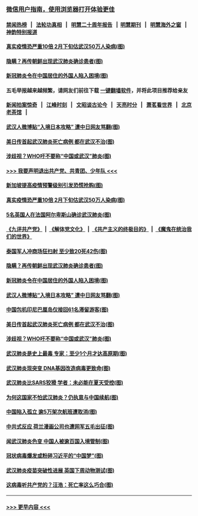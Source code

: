 ### [微信用户指南，使用浏览器打开体验更佳](https://github.com/gfw-breaker/banned-news1/blob/master/indexes/wechat-guide.md?t=0)
#### [禁闻热榜](热点新闻.md?t=0)  &nbsp;&nbsp;|&nbsp;&nbsp; [法轮功真相](https://github.com/gfw-breaker/truth/blob/master/README.md?t=0) &nbsp;&nbsp;|&nbsp;&nbsp; [明慧二十周年报告](https://github.com/gfw-breaker/mh-reports/blob/master/README.md?t=0) &nbsp;&nbsp;|&nbsp;&nbsp;[明慧期刊](https://github.com/gfw-breaker/mh-qikan) &nbsp;&nbsp;|&nbsp;&nbsp; [明慧海外之窗](https://github.com/gfw-breaker/mh-news/blob/master/README.md?t=0) &nbsp;&nbsp;|&nbsp;&nbsp; [神韵特别报道](https://github.com/gfw-breaker/mh-news/blob/master/shenyun.md?t=0)
#### [真实疫情恐严重10倍 2月下旬估武汉50万人染病(图)](../pages/p9/922501.md?t=02092255) 
#### [隐瞒？再传朝鲜出现武汉肺炎确诊患者(图)](../pages/p9/922419.md?t=02092255) 
#### [新冠肺炎令在中国居住的外国人陷入困境(图)](../pages/p9/922445.md?t=02092255) 
#### 五毛举报越来越频繁，请网友们前往下载 [一键翻墙软件](https://github.com/gfw-breaker/ssr-accounts)，并将此项目推荐给亲友
#### [新闻拍案惊奇](https://github.com/gfw-breaker/banned-news1/blob/master/pages/link4.md) &nbsp;&nbsp;|&nbsp;&nbsp; [江峰时刻](https://github.com/gfw-breaker/banned-news1/blob/master/pages/link4.md) &nbsp;&nbsp;|&nbsp;&nbsp; [文昭谈古论今](https://github.com/gfw-breaker/banned-news1/blob/master/pages/link4.md) &nbsp;&nbsp;|&nbsp;&nbsp; [天亮时分](https://github.com/gfw-breaker/banned-news1/blob/master/pages/link4.md) &nbsp;&nbsp;|&nbsp;&nbsp; [萧茗看世界](https://github.com/gfw-breaker/banned-news1/blob/master/pages/link4.md) &nbsp;&nbsp;|&nbsp;&nbsp; [北京老茶馆](https://github.com/gfw-breaker/banned-news1/blob/master/pages/link4.md) &nbsp;&nbsp;|&nbsp;&nbsp; 
#### [武汉人微博贴“入境日本攻略” 遭中日网友骂翻(图)](../pages/p9/922426.md?t=02092255) 
#### [美日传首起武汉肺炎死亡病例 都在武汉不治(图)](../pages/p9/922389.md?t=02092255) 
#### [涉歧视？WHO吁不要称“中国或武汉”肺炎(图)](../pages/p9/922366.md?t=02092255) 
#### [>>> 我要声明退出共产党、共青团、少年队 <<<](https://github.com/begood0513/goodnews/blob/master/quit/letter.md) 
#### [新加坡提高疫情预警级别引发恐慌抢购(图)](../pages/p9/922512.md?t=02092255) 
#### [真实疫情恐严重10倍 2月下旬估武汉50万人染病(图)](../pages/p9/922501.md?t=02092255) 
#### [5名英国人在法国阿尔卑斯山确诊武汉肺炎(图)](../pages/p9/922493.md?t=02092255) 
#### [《九评共产党》](https://github.com/begood0513/9ping.md/blob/master/README.md) &nbsp;|&nbsp; [《解体党文化》](../../../../jtdwh.md/blob/master/README.md)  &nbsp;|&nbsp; [《共产主义的终极目的》](../../../../gczydzjmd.md/blob/master/README.md) &nbsp;|&nbsp; [《魔鬼在统治我们的世界》](../../../../mgztzwmdsj.md/blob/master/README.md) 
#### [泰国军人冲商场狂扫射 至少致20死42伤(图)](../pages/p9/922473.md?t=02092255) 
#### [隐瞒？再传朝鲜出现武汉肺炎确诊患者(图)](../pages/p9/922419.md?t=02092255) 
#### [新冠肺炎令在中国居住的外国人陷入困境(图)](../pages/p9/922445.md?t=02092255) 
#### [武汉人微博贴“入境日本攻略” 遭中日网友骂翻(图)](../pages/p9/922426.md?t=02092255) 
#### [中国包机印尼巴厘岛仅接回61名滞留游客(图)](../pages/p9/922465.md?t=02092255) 
#### [美日传首起武汉肺炎死亡病例 都在武汉不治(图)](../pages/p9/922389.md?t=02092255) 
#### [涉歧视？WHO吁不要称“中国或武汉”肺炎(图)](../pages/p9/922366.md?t=02092255) 
#### [武汉肺炎是史上最毒 专家：至少1个月才达高原期(图)](../pages/p9/922360.md?t=02092255) 
#### [武汉肺炎现突变 DNA基因改造病毒更致命(图)](../pages/p9/922300.md?t=02092255) 
#### [武汉肺炎比SARS狡猾 学者：未必能在夏天受控(图)](../pages/p9/922293.md?t=02092255) 
#### [为何这国家不怕武汉肺炎？仍执意与中国续航(图)](../pages/p9/922282.md?t=02092255) 
#### [中国陷入孤立 逾5万架次航班遭取消(图)](../pages/p9/922269.md?t=02092255) 
#### [中共式反应 荷兰漫画公司也遭网军五毛出征(图)](../pages/p9/922252.md?t=02092255) 
#### [闻武汉肺炎色变 中国人被逾百国入境管制(图)](../pages/p9/922238.md?t=02092255) 
#### [冠状病毒爆发或粉碎习近平的“中国梦”(图)](../pages/p9/922221.md?t=02092255) 
#### [武汉肺炎疫苗突破性进展 英国下周动物测试(图)](../pages/p9/922161.md?t=02092255) 
#### [这病毒听共产党的？汪浩：死亡率这么巧合(图)](../pages/p9/922152.md?t=02092255) 

----
#### [ >>> 更早内容 <<< ](../indexes/p9-earlier.md)
